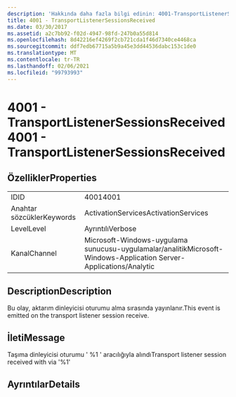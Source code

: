 ```yaml
---
description: 'Hakkında daha fazla bilgi edinin: 4001-TransportListenerSessionsReceived'
title: 4001 - TransportListenerSessionsReceived
ms.date: 03/30/2017
ms.assetid: a2c7bb92-f02d-4947-98fd-247b0a55d814
ms.openlocfilehash: 8d42216ef4269f2cb721cda1f46d7340ce4468ca
ms.sourcegitcommit: ddf7edb67715a5b9a45e3dd44536dabc153c1de0
ms.translationtype: MT
ms.contentlocale: tr-TR
ms.lasthandoff: 02/06/2021
ms.locfileid: "99793993"
---
```

# <a name="4001---transportlistenersessionsreceived"></a><span data-ttu-id="83fe2-103">4001 - TransportListenerSessionsReceived</span><span class="sxs-lookup"><span data-stu-id="83fe2-103">4001 - TransportListenerSessionsReceived</span></span>

## <a name="properties"></a><span data-ttu-id="83fe2-104">Özellikler</span><span class="sxs-lookup"><span data-stu-id="83fe2-104">Properties</span></span>  
  
|||  
|-|-|  
|<span data-ttu-id="83fe2-105">ID</span><span class="sxs-lookup"><span data-stu-id="83fe2-105">ID</span></span>|<span data-ttu-id="83fe2-106">4001</span><span class="sxs-lookup"><span data-stu-id="83fe2-106">4001</span></span>|  
|<span data-ttu-id="83fe2-107">Anahtar sözcükler</span><span class="sxs-lookup"><span data-stu-id="83fe2-107">Keywords</span></span>|<span data-ttu-id="83fe2-108">ActivationServices</span><span class="sxs-lookup"><span data-stu-id="83fe2-108">ActivationServices</span></span>|  
|<span data-ttu-id="83fe2-109">Level</span><span class="sxs-lookup"><span data-stu-id="83fe2-109">Level</span></span>|<span data-ttu-id="83fe2-110">Ayrıntılı</span><span class="sxs-lookup"><span data-stu-id="83fe2-110">Verbose</span></span>|  
|<span data-ttu-id="83fe2-111">Kanal</span><span class="sxs-lookup"><span data-stu-id="83fe2-111">Channel</span></span>|<span data-ttu-id="83fe2-112">Microsoft-Windows-uygulama sunucusu-uygulamalar/analitik</span><span class="sxs-lookup"><span data-stu-id="83fe2-112">Microsoft-Windows-Application Server-Applications/Analytic</span></span>|  
  
## <a name="description"></a><span data-ttu-id="83fe2-113">Description</span><span class="sxs-lookup"><span data-stu-id="83fe2-113">Description</span></span>  

 <span data-ttu-id="83fe2-114">Bu olay, aktarım dinleyicisi oturumu alma sırasında yayınlanır.</span><span class="sxs-lookup"><span data-stu-id="83fe2-114">This event is emitted on the transport listener session receive.</span></span>  
  
## <a name="message"></a><span data-ttu-id="83fe2-115">İleti</span><span class="sxs-lookup"><span data-stu-id="83fe2-115">Message</span></span>  

 <span data-ttu-id="83fe2-116">Taşıma dinleyicisi oturumu ' %1 ' aracılığıyla alındı</span><span class="sxs-lookup"><span data-stu-id="83fe2-116">Transport listener session received with via '%1'</span></span>  
  
## <a name="details"></a><span data-ttu-id="83fe2-117">Ayrıntılar</span><span class="sxs-lookup"><span data-stu-id="83fe2-117">Details</span></span>

